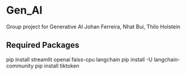 # Gen_AI
Group project for Generative AI
Johan Ferreira, Nhat Bui, Thilo Holstein

## Required Packages
pip install streamlit openai faiss-cpu langchain
pip install -U langchain-community
pip install tiktoken